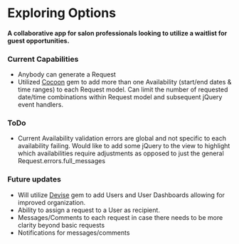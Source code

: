 # Exploring Options
####  A collaborative app for salon professionals looking to utilize a waitlist for guest opportunities.

### Current Capabilities
  - Anybody can generate a Request
  - Utilized [Cocoon](https://github.com/nathanvda/cocoon) gem to add more than one Availability (start/end dates & time ranges) to each Request model. Can limit the number of requested date/time combinations within Request model and subsequent jQuery event handlers.

### ToDo
  - Current Availability validation errors are global and not specific to each availability failing. Would like to add some jQuery to the view to highlight which availabilities require adjustments as opposed to just the general Request.errors.full_messages

### Future updates
  - Will utilize [Devise](https://github.com/plataformatec/devise) gem to add Users and User Dashboards allowing for improved organization.
  - Ability to assign a request to a User as recipient.
  - Messages/Comments to each request in case there needs to be more clarity beyond basic requests
  - Notifications for messages/comments

